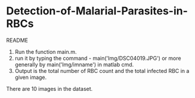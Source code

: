 # Detection-of-Malarial-Parasites-in-RBCs

README

 1) Run the function main.m.
 2) run it by typing the command -  main('Img/DSC04019.JPG') or more generally by main('Img/imname') in matlab cmd.
 3) Output is the total number of RBC count and the total infected RBC in a given image.
 
There are 10 images in the dataset.
